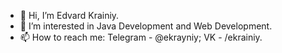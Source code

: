 - 👋 Hi, I’m Edvard Krainiy.
- 👀 I’m interested in Java Development and Web Development.
- 📫 How to reach me: Telegram - @ekrayniy; VK - /ekrainiy.
      

<!---
EdwardKrainiy/EdwardKrainiy is a ✨ special ✨ repository because its `README.md` (this file) appears on your GitHub profile.
You can click the Preview link to take a look at your changes.
--->

